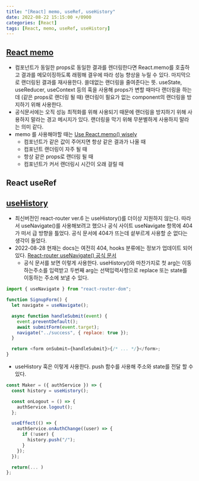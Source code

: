 ```yaml
---
title: "[React] memo, useRef, useHistory"
date: 2022-08-22 15:15:00 +/0900
categories: [React]
tags: [React, memo, useRef, useHistory]
---
```


## [React memo](https://ko.reactjs.org/docs/react-api.html#reactmemo)

- 컴포넌트가 동일한 props로 동일한 결과를 렌더링한다면 React.memo를 호출하고 결과를 메모이징하도록 래핑해 결우에 따라 성능 향상을 누릴 수 있다. 마지막으로 랜더링된 결과를 재사용한다. 쓸데없는 랜더링을 줄여준다는 뜻. useState, useReducer, useContext 등의 훅을 사용해 props가 변할 때마다 랜더링을 하는데 (같은 props로 랜더링 될 때) 랜더링이 필요가 없는 component의 랜더링을 방지하기 위해 사용한다.
- 공식문서에는 오직 성능 최적화를 위해 사용되기 때문에 랜더링을 방지하기 위해 사용하지 말라는 경고 메시지가 있다. 랜더링을 막기 위해 무분별하게 사용하지 말라는 의미 같다.
- memo 를 사용해야할 때는 [Use React.memo() wisely](https://dmitripavlutin.com/use-react-memo-wisely/)
  - 컴포넌트가 같은 값이 주어지면 항상 같은 결과가 나올 때
  - 컴포넌트 랜더링이 자주 될 때
  - 항상 같은 props로 랜더링 될 때
  - 컴포넌트가 커서 랜더링시 시간이 오래 걸릴 때

## React useRef

## [useHistory](https://v5.reactrouter.com/web/api/Hooks/usehistory)

- 최신버전인 react-router ver.6 는 useHistory()를 더이상 지원하지 않는다. 따라서 useNavigate()를 사용해보려고 했으나 공식 사이트 useNavigate 항목에 404가 떠서 급 방향을 틀었다. 공식 문서에 404가 뜨는데 섵부르게 사용할 순 없다는 생각이 들었다.
- 2022-08-28 현재는 docs는 여전히 404, hooks 분류에는 정보가 업데이트 되어있다. [React-router useNavigate() 공식 문서](https://reactrouter.com/en/main/hooks/use-navigate)
  - 공식 문서를 보면 이렇게 사용한다. useHistory()와 마찬가지로 첫 arg는 이동하는주소를 입력받고 두번째 arg는 선택입력사항으로 replace 또는 state를 이동하는 주소에 보낼 수 있다.

```javascript
import { useNavigate } from "react-router-dom";

function SignupForm() {
  let navigate = useNavigate();

  async function handleSubmit(event) {
    event.preventDefault();
    await submitForm(event.target);
    navigate("../success", { replace: true });
  }

  return <form onSubmit={handleSubmit}>{/* ... */}</form>;
}
```

- useHistory 훅은 이렇게 사용한다. push 함수를 사용해 주소와 state를 전달 할 수 있다.

```javascript
const Maker = ({ authService }) => {
  const history = useHistory();

  const onLogout = () => {
    authService.logout();
  };

  useEffect(() => {
    authService.onAuthChange((user) => {
      if (!user) {
        history.push("/");
      }
    });
  });

  return(... )
};
```
